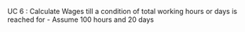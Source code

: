 UC 6 : Calculate Wages till 
a condition of total 
working hours or days is reached for - Assume 100 hours and 20 days


